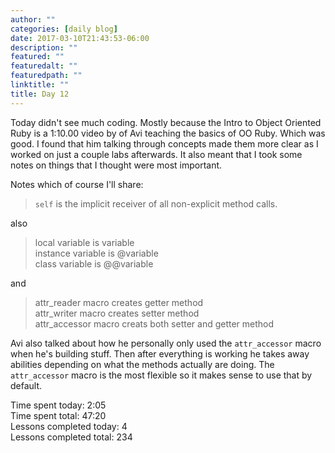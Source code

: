 ```yaml
---
author: ""
categories: [daily blog]
date: 2017-03-10T21:43:53-06:00
description: ""
featured: ""
featuredalt: ""
featuredpath: ""
linktitle: ""
title: Day 12
---
```


Today didn't see much coding. Mostly because the Intro to Object Oriented Ruby is a 1:10.00 video by of Avi teaching the basics of OO Ruby. Which was good. I found that him talking through concepts made them more clear as I worked on just a couple labs afterwards. It also meant that I took some notes on things that I thought were most important.

Notes which of course I'll share:

> `self` is the implicit receiver of all non-explicit method calls.

also

> local variable is variable  
> instance variable is @variable  
> class variable is @@variable

and

> attr_reader macro creates getter method  
> attr_writer macro creates setter method  
> attr_accessor macro creats both setter and getter method

Avi also talked about how he personally only used the `attr_accessor` macro when he's building stuff. Then after everything is working he takes away abilities depending on what the methods actually are doing. The `attr_accessor` macro is the most flexible so it makes sense to use that by default.

Time spent today: 2:05  
Time spent total: 47:20  
Lessons completed today: 4  
Lessons completed total: 234

